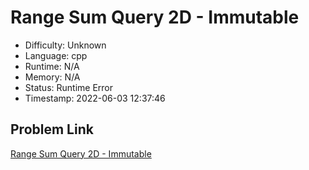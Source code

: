 # Range Sum Query 2D - Immutable

- Difficulty: Unknown
- Language: cpp
- Runtime: N/A
- Memory: N/A
- Status: Runtime Error
- Timestamp: 2022-06-03 12:37:46

## Problem Link
[Range Sum Query 2D - Immutable](https://leetcode.com/problems/range-sum-query-2d-immutable)


